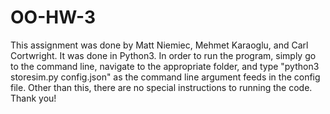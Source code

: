 # OO-HW-3

This assignment was done by Matt Niemiec, Mehmet Karaoglu, and Carl Cortwright. It was done in Python3. In order to run the program, simply go to the command line, navigate to the appropriate folder, and type "python3 storesim.py config.json" as the command line argument feeds in the config file. Other than this, there are no special instructions to running the code. Thank you!
